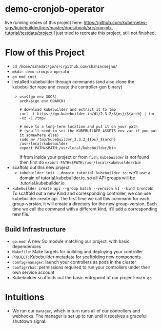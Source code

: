 # demo-cronjob-operator

live running codes of this project here: https://github.com/kubernetes-sigs/kubebuilder/tree/master/docs/book/src/cronjob-tutorial/testdata/project
I just tried to recreate this project, still not finished.

# Flow of this Project

- `cd /home/sahadat/go/src/github.com/shahincsejnu/`
- `mkdir demo-cronjob-operator`
- `go mod init`
- installed kubebuilder through commands (and also clone the kubebuilder repo and create the controller-gen binary)
    - ```shell script
      os=$(go env GOOS)
      arch=$(go env GOARCH)
    
      # download kubebuilder and extract it to tmp
      curl -L https://go.kubebuilder.io/dl/2.3.2/${os}/${arch} | tar -xz -C /tmp/
    
      # move to a long-term location and put it on your path
      # (you'll need to set the KUBEBUILDER_ASSETS env var if you put it somewhere else)
      sudo mv /tmp/kubebuilder_2.3.2_${os}_${arch} /usr/local/kubebuilder
      export PATH=$PATH:/usr/local/kubebuilder/bin
      ```
      If from inside your project or from `fish`, `kubebuilder` is not found then first do `export PATH=$PATH:/usr/local/kubebuilder/bin`
- scaffold out this new project
    - `kubebuilder init --domain tutorial.kubebuilder.io`: we'll use a domain of tutorial.kubebuilder.io, so all API groups will be <group>.tutorial.kubebuilder.io.
- `kubebuilder create api --group batch --version v1 --kind CronJob`: To scaffold out a new Kind and corresponding controller, we can use kubebuilder create api. The first time we call this command for each group-version, it will create a directory for the new group-version. Each time we call the command with a different kind, it’ll add a corresponding new file.



## Build Infrastructure

- `go.mod`: A new Go module matching our project, with basic dependencies
- `Makefile`: Make targets for building and deploying your controller
- `PROJECT`: Kubebuilder metadata for scaffolding new components
- `config/manager`: launch your controllers as pods in the cluster
- `config/rbac`: permissions required to run your controllers under their own service account
- Kubebuilder scaffolds out the basic entrypoint of our project: `main.go`


# Intuitions

- We run our `manager`, which in turn runs all of our controllers and webhooks. The manager is set up to run until it receives a graceful shutdown signal. 
